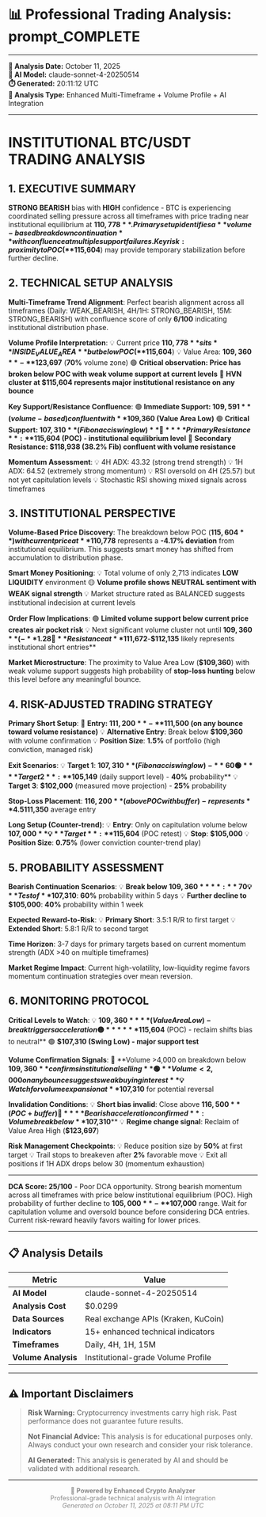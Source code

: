 # 📊 Professional Trading Analysis: prompt_COMPLETE

---

**📅 Analysis Date:** October 11, 2025  
**🤖 AI Model:** claude-sonnet-4-20250514  
**⏱️ Generated:** 20:11:12 UTC  
**🎯 Analysis Type:** Enhanced Multi-Timeframe + Volume Profile + AI Integration

---


# INSTITUTIONAL BTC/USDT TRADING ANALYSIS

## 1. EXECUTIVE SUMMARY

**STRONG BEARISH** bias with **HIGH** confidence - BTC is experiencing coordinated selling pressure across all timeframes with price trading near institutional equilibrium at **$110,778**. Primary setup identifies a **volume-based breakdown continuation** with confluence at multiple support failures. Key risk: proximity to POC (**$115,604**) may provide temporary stabilization before further decline.

## 2. TECHNICAL SETUP ANALYSIS

**Multi-Timeframe Trend Alignment**: Perfect bearish alignment across all timeframes (Daily: WEAK_BEARISH, 4H/1H: STRONG_BEARISH, 15M: STRONG_BEARISH) with confluence score of only **6/100** indicating institutional distribution phase.

**Volume Profile Interpretation**: 
  💡 Current price **$110,778** sits **INSIDE_VALUE_AREA** but below POC (**$115,604**)
  💡 Value Area: **$109,360** - **$123,697** (**70%** volume zone)
  🟢 ****Critical observation**: Price has broken below POC with weak volume support at current levels**
  🔴 **HVN cluster at **$115,604** represents major institutional resistance on any bounce**

**Key Support/Resistance Confluence**:
  🟢 ****Immediate Support**: **$109,591** (volume-based) confluent with **$109,360** (Value Area Low)**
  🟢 ****Critical Support**: **$107,310** (Fibonacci swing low)**
  🔴 ****Primary Resistance**: **$115,604** (POC) - institutional equilibrium level**
  🔴 ****Secondary Resistance**: **$118,938** (**38.2%** Fib) confluent with volume resistance**

**Momentum Assessment**: 
  💡 4H ADX: 43.32 (strong trend strength)
  💡 1H ADX: 64.52 (extremely strong momentum)
  💡 RSI oversold on 4H (25.57) but not yet capitulation levels
  💡 Stochastic RSI showing mixed signals across timeframes

## 3. INSTITUTIONAL PERSPECTIVE

**Volume-Based Price Discovery**: The breakdown below POC (**$115,604**) with current price at **$110,778** represents a **-**4.17%** deviation** from institutional equilibrium. This suggests smart money has shifted from accumulation to distribution phase.

**Smart Money Positioning**: 
  💡 Total volume of only 2,713 indicates **LOW LIQUIDITY** environment
  🟡 **Volume profile shows NEUTRAL sentiment with WEAK signal strength**
  💡 Market structure rated as BALANCED suggests institutional indecision at current levels

**Order Flow Implications**:
  🟢 **Limited volume support below current price creates **air pocket risk****
  💡 Next significant volume cluster not until **$109,360** (-**1.28%** downside)
  🔴 **Resistance at **$111,672**-**$112,135** likely represents institutional short entries**

**Market Microstructure**: The proximity to Value Area Low (**$109,360**) with weak volume support suggests high probability of **stop-loss hunting** below this level before any meaningful bounce.

## 4. RISK-ADJUSTED TRADING STRATEGY

**Primary Short Setup**:
  🔴 ****Entry**: **$111,200**-**$111,500** (on any bounce toward volume resistance)**
  💡 **Alternative Entry**: Break below **$109,360** with volume confirmation
  💡 **Position Size**: **1.5%** of portfolio (high conviction, managed risk)

**Exit Scenarios**:
  💡 **Target 1**: **$107,310** (Fibonacci swing low) - **60%** probability
  🟢 ****Target 2**: **$105,149** (daily support level) - **40%** probability**
  💡 **Target 3**: **$102,000** (measured move projection) - **25%** probability

**Stop-Loss Placement**: **$116,200** (above POC with buffer) - represents **4.5%** risk from **$111,350** average entry

**Long Setup (Counter-trend)**:
  💡 **Entry**: Only on capitulation volume below **$107,000**
  💡 **Target**: **$115,604** (POC retest)
  💡 **Stop**: **$105,000**
  💡 **Position Size**: **0.75%** (lower conviction counter-trend play)

## 5. PROBABILITY ASSESSMENT

**Bearish Continuation Scenarios**:
  💡 **Break below **$109,360****: **70%** probability within 48 hours
  💡 **Test of **$107,310****: **60%** probability within 5 days
  💡 **Further decline to **$105,000****: **40%** probability within 1 week

**Expected Reward-to-Risk**:
  💡 **Primary Short**: 3.5:1 R/R to first target
  💡 **Extended Short**: 5.8:1 R/R to second target

**Time Horizon**: 3-7 days for primary targets based on current momentum strength (ADX >40 on multiple timeframes)

**Market Regime Impact**: Current high-volatility, low-liquidity regime favors momentum continuation strategies over mean reversion.

## 6. MONITORING PROTOCOL

**Critical Levels to Watch**:
  💡 ****$109,360**** (Value Area Low) - break triggers acceleration
  🟡 ******$115,604**** (POC) - reclaim shifts bias to neutral**
  🟢 ******$107,310**** (Swing Low) - major support test**

**Volume Confirmation Signals**:
  🔴 **Volume >4,000 on breakdown below **$109,360** confirms institutional selling**
  🟢 **Volume <2,000 on any bounce suggests weak buying interest**
  💡 Watch for volume expansion at **$107,310** for potential reversal

**Invalidation Conditions**:
  💡 **Short bias invalid**: Close above **$116,500** (POC + buffer)
  🔴 ****Bearish acceleration confirmed**: Volume break below **$107,310****
  💡 **Regime change signal**: Reclaim of Value Area High (**$123,697**)

**Risk Management Checkpoints**:
  💡 Reduce position size by **50%** at first target
  💡 Trail stops to breakeven after **2%** favorable move
  💡 Exit all positions if 1H ADX drops below 30 (momentum exhaustion)

---

**DCA Score: **25/100**** - Poor DCA opportunity. Strong bearish momentum across all timeframes with price below institutional equilibrium (POC). High probability of further decline to **$105,000**-**$107,000** range. Wait for capitulation volume and oversold bounce before considering DCA entries. Current risk-reward heavily favors waiting for lower prices.


---

## 📋 **Analysis Details**

| Metric | Value |
|--------|-------|
| **AI Model** | claude-sonnet-4-20250514 |
| **Analysis Cost** | $0.0299 |
| **Data Sources** | Real exchange APIs (Kraken, KuCoin) |
| **Indicators** | 15+ enhanced technical indicators |
| **Timeframes** | Daily, 4H, 1H, 15M |
| **Volume Analysis** | Institutional-grade Volume Profile |

---

## ⚠️ **Important Disclaimers**

> **Risk Warning:** Cryptocurrency investments carry high risk. Past performance does not guarantee future results.
> 
> **Not Financial Advice:** This analysis is for educational purposes only. Always conduct your own research and consider your risk tolerance.
> 
> **AI Generated:** This analysis is generated by AI and should be validated with additional research.

---

<div style="text-align: center; color: #888; font-size: 0.9em;">
🤖 <strong>Powered by Enhanced Crypto Analyzer</strong><br>
Professional-grade technical analysis with AI integration<br>
<em>Generated on October 11, 2025 at 08:11 PM UTC</em>
</div>
